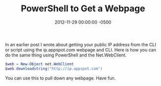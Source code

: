 ﻿---
title:  PowerShell to Get a Webpage
date:   2012-11-29 00:00:00 -0500
categories: IT
---

In an earlier post I wrote about getting your public IP address from the CLI or script using the ip.appspot.com webpage and CLI. Here is how you can do the same thing using PowerShell and the Net.WebClient.

```powershell
$web = New-Object net.WebClient
$web.downloadstring("http://ip.appspot.com")
```

You can use this to pull down any webpage. Have fun.

